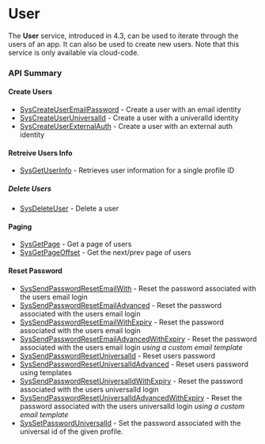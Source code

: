 # User








The **User** service, introduced in 4.3, can be used to iterate through the users of an app. It can also be used to create new users. Note that this service is only available via cloud-code.



### API Summary

#### Create Users
* [SysCreateUserEmailPassword](/api/capi/user/syscreateuseremailpassword) - Create a user with an email identity
* [SysCreateUserUniversalId](/api/capi/user/syscreateuseruniversalid) - Create a user with a univeralId identity
* [SysCreateUserExternalAuth](/api/capi/user/syscreateuserexternalauth) - Create a user with an external auth identity 

#### Retreive Users Info
* [SysGetUserInfo](/api/capi/user/sysgetuserinfo) - Retrieves user information for a single profile ID

##### Delete Users
* [SysDeleteUser](/api/capi/user/sysdeleteuser) - Delete a user

#### Paging
* [SysGetPage](/api/capi/user/sysgetpage) - Get a page of users 
* [SysGetPageOffset](/api/capi/user/sysgetpageoffset) - Get the next/prev page of users 

#### Reset Password
* [SysSendPasswordResetEmailWith](/api/capi/user/syssendpasswordresetemail) - Reset the password associated with the users email login
* [SysSendPasswordResetEmailAdvanced](/api/capi/user/syssendpasswordresetemailadvanced) - Reset the password associated with the users email login
* [SysSendPasswordResetEmailWithExpiry](/api/capi/user/syssendpasswordresetemailwithexpiry) - Reset the password associated with the users email login
* [SysSendPasswordResetEmailAdvancedWithExpiry](/api/capi/user/syssendpasswordresetemailadvancedwithexpiry) - Reset the password associated with the users email login _using a custom email template_
* [SysSendPasswordResetUniversalId](/api/capi/user/syssendpasswordresetuniversalid) - Reset users password
* [SysSendPasswordResetUniversalIdAdvanced](/api/capi/user/syssendpasswordresetuniversalidadvanced) - Reset users password using templates
* [SysSendPasswordResetUniversalIdWithExpiry](/api/capi/user/syssendpasswordresetuniversalidwithexpiry) - Reset the password associated with the users universalId login
* [SysSendPasswordResetUniversalIdAdvancedWithExpiry](/api/capi/user/syssendpasswordresetuniversalidadvancedwithexpiry) - Reset the password associated with the users universalId login _using a custom email template_
* [SysSetPasswordUniversalId](/api/capi/user/syssetpassworduniversalid) - Set the password associated with the universal id of the given profile.


<DocCardList />
